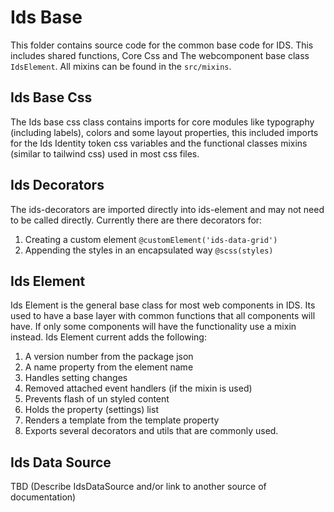 # Ids Base

This folder contains source code for the common base code for IDS. This includes shared functions, Core Css and The webcomponent base class `IdsElement`. All mixins can be found in the `src/mixins`.

## Ids Base Css

The Ids base css class contains imports for core modules like typography (including labels), colors and some layout properties, this included imports for the Ids Identity token css variables and the functional classes mixins (similar to tailwind css) used in most css files.

## Ids Decorators

The ids-decorators are imported directly into ids-element and may not need to be called directly. Currently there are there decorators for:

1. Creating a custom element `@customElement('ids-data-grid')`
1. Appending the styles in an encapsulated way `@scss(styles)`

## Ids Element

Ids Element is the general base class for most web components in IDS. Its used to have a base layer with common functions that all components will have. If only some components will have the functionality use a mixin instead. Ids Element current adds the following:

1. A version number from the package json
1. A name property from the element name
1. Handles setting changes
1. Removed attached event handlers (if the mixin is used)
1. Prevents flash of un styled content
1. Holds the property (settings) list
1. Renders a template from the template property
1. Exports several decorators and utils that are commonly used.

## Ids Data Source

TBD (Describe IdsDataSource and/or link to another source of documentation)
